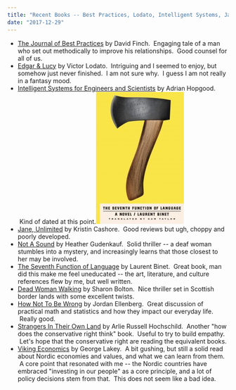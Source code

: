 ```yaml
---
title: "Recent Books -- Best Practices, Lodato, Intelligent Systems, Jane, Not A Sound, Seventh Function of Language, Dead Woman Walking, How Not To Be Wrong, Strangers in Their Own Land, Viking Economics"
date: "2017-12-29"
---
```


- [The Journal of Best Practices](https://www.amazon.com/Journal-Best-Practices-Marriage-Asperger-ebook/dp/B004T4KRJM) by David Finch.  Engaging tale of a man who set out methodically to improve his relationships.  Good counsel for all of us.
- [Edgar & Lucy](https://www.amazon.com/Edgar-Lucy-Novel-Victor-Lodato-ebook/dp/B01KFWOL5W) by Victor Lodato.  Intriguing and I seemed to enjoy, but somehow just never finished.  I am not sure why.  I guess I am not really in a fantasy mood.
- [Intelligent Systems for Engineers and Scientists](https://www.amazon.com/Intelligent-Systems-Engineers-Scientists-Third-ebook/dp/B00BC926LE) by Adrian Hopgood.  Kind of dated at this point.[![](images/81nBM5PAhZL-200x300.jpg)](http://theludwigs.com/2017/12/recent-books-best-practices-lodato-intelligent-systems-jane-not-a-sound-seventh-function-of-language-dead-woman-walking-how-not-to-be-wrong-strangers-in-their-own-land-viking-economics/81nbm5pahzl/)
- [Jane, Unlimited](https://www.amazon.com/Jane-Unlimited-Kristin-Cashore-ebook/dp/B01MY28M5P) by Kristin Cashore.  Good reviews but ugh, choppy and poorly developed.
- [Not A Sound](https://www.amazon.com/Not-Sound-Thriller-Heather-Gudenkauf-ebook/dp/B01M8M9IW1) by Heather Gudenkauf.  Solid thriller -- a deaf woman stumbles into a mystery, and increasingly learns that those closest to her may be involved.
- [The Seventh Function of Language](https://www.amazon.com/Seventh-Function-Language-Novel-ebook/dp/B01NARGQEU) by Laurent Binet.  Great book, man did this make me feel uneducated -- the art, literature, and culture references flew by me, but well written.
- [Dead Woman Walking](https://www.amazon.com/Dead-Woman-Walking-Sharon-Bolton-ebook/dp/B06VV8ZRWP) by Sharon Bolton.  Nice thriller set in Scottish border lands with some excellent twists.
- [How Not To Be Wrong](https://www.amazon.com/How-Not-Be-Wrong-Mathematical-ebook/dp/B00G3L6JQ4) by Jordan Ellenberg.  Great discussion of practical math and statistics and how they impact our everyday life.  Really good.
- [Strangers In Their Own Land](https://www.amazon.com/Strangers-Their-Own-Land-Mourning-ebook/dp/B01EEQ9BSW) by Arlie Russell Hochschild.  Another "how does the conservative right think" book.  Useful to try to build empathy.  Let's hope that the conservative right are reading the equivalent books.
- [Viking Economics](https://www.amazon.com/Viking-Economics-How-Scandinavians-Right-ebook/dp/B017QLQ8A6) by George Lakey.  A bit gushing, but still a solid read about Nordic economies and values, and what we can learn from them.  A core point that resonated with me -- the Nordic countries have embraced "investing in our people" as a core principle, and a lot of policy decisions stem from that.  This does not seem like a bad idea.
